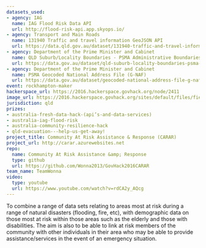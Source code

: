 ```yaml
---
datasets_used:
- agency: IAG
  name: IAG Flood Risk Data API
  url: http://flood-risk-api.app.skyops.io/
- agency: Transport and Main Roads
  name: 131940 Traffic and travel information GeoJSON API
  url: https://data.qld.gov.au/dataset/131940-traffic-and-travel-information-geojson-api
- agency: Department of the Prime Minister and Cabinet
  name: QLD Suburb/Locality Boundaries - PSMA Administrative Boundaries
  url: https://data.gov.au/dataset/qld-suburb-locality-boundaries-psma-administrative-boundaries
- agency: Department of the Prime Minister and Cabinet
  name: PSMA Geocoded National Address File (G-NAF)
  url: https://data.gov.au/dataset/geocoded-national-address-file-g-naf
event: rockhampton-maker
hackerspace_url: https://2016.hackerspace.govhack.org/node/2411
image_url: https://2016.hackerspace.govhack.org/sites/default/files/field/image/Capture_5.PNG
jurisdiction: qld
prizes:
- australia-fresh-data-hack-(api’s-and-data-services)
- australia-iag-flood-risk
- australia-community-resilience-hack
- qld-evacuation---help-us-get-away!
project_title: Community At Risk Assistance & Response (CARAR)
project_url: http://carar.azurewebsites.net
repo:
  name: Community At Risk Assistance &amp; Response
  type: github
  url: https://github.com/Wonna2013/GovHack2016CARAR
team_name: TeamWonna
video:
  type: youtube
  url: https://www.youtube.com/watch?v=rdCA2y_AQcg
---
```


To combine a range of data sets relating to areas most at risk during a range of natural disasters (flooding, fire, etc), with demographic data on those most at risk within those areas such as the elderly and those with disabilities.
The aim is also to be able to link at risk members of the community with other individuals in their area who may be able to provide assistance/services in the event of an emergency situation.